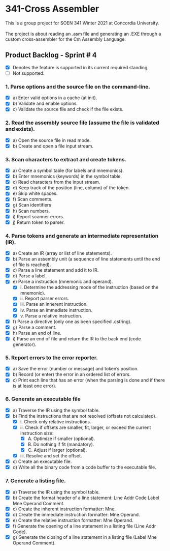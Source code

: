 # 341-Cross Assembler

This is a group project for SOEN 341 Winter 2021 at Concordia University.\
\
The project is about reading an .asm file and generating an .EXE
through a custom cross-assembler for the Cm Assembly Language.


## Product Backlog - Sprint # 4
- [x] Denotes the feature is supported in its current required standing
- [ ] Not supported.

### 1. Parse options and the source file on the command-line.
- [x] a) Enter valid options in a cache (at init).
- [x] b) Validate and enable options.
- [x] c) Validate the source file and check if the file exists.
### 2. Read the assembly source file (assume the file is validated and exists).
- [x] a) Open the source file in read mode.
- [x] b) Create and open a file input stream.

### 3. Scan characters to extract and create tokens.
- [x] a) Create a symbol table (for labels and mnemonics).
- [x] b) Enter mnemonics (keywords) in the symbol table.
- [x] c) Read characters from the input stream.
- [x] d) Keep track of the position (line, column) of the token.
- [x] e) Skip white spaces.
- [x] f) Scan comments.
- [x] g) Scan identifiers
- [x] h) Scan numbers.
- [x] i) Report scanner errors.
- [x] j) Return token to parser.
### 4. Parse tokens and generate an intermediate representation (IR).
- [x] a) Create an IR (array or list of line statements).
- [x] b) Parse an assembly unit (a sequence of line statements until the end of file is reached).
- [x] c) Parse a line statement and add it to IR.
- [x] d) Parse a label.
- [x] e) Parse a instruction (mnemonic and operand).
    - [x] i. Determine the addressing mode of the instruction (based on the mnemonic).
    - [x] ii. Report parser errors.
    - [x] iii. Parse an inherent instruction.
    - [x] iv. Parse an immediate instruction.
    - [x] v. Parse a relative instruction.
- [x] f) Parse a directive (only one as been specified .cstring).
- [x] g) Parse a comment.
- [x] h) Parse an end of line.
- [x] i) Parse an end of file and return the IR to the back end (code generator).
### 5. Report errors to the error reporter.
- [x] a) Save the error (number or message) and token’s position.
- [x] b) Record (or enter) the error in an ordered list of errors.
- [x] c) Print each line that has an error (when the parsing is done and if there is at least one error).
### 6. Generate an executable file
- [x] a) Traverse the IR using the symbol table.
- [x] b) Find the instructions that are not resolved (offsets not calculated).
    - [x] i. Check only relative instructions.
    - [x] ii. Check if offsets are smaller, fit, larger, or exceed the current instruction size:
        - [x] A. Optimize if smaller (optional).
        - [x] B. Do nothing if fit (mandatory).
        - [x] C. Adjust if larger (optional).
    - [x] iii. Resolve and set the offset.
- [x] c) Create an executable file.
- [x] d) Write all the binary code from a code buffer to the executable file.
### 7. Generate a listing file.
- [x] a) Traverse the IR using the symbol table.
- [x] b) Create the format header of a line statement: Line Addr Code Label Mne Operand Comment.
- [x] c) Create the inherent instruction formatter: Mne.
- [x] d) Create the immediate instruction formatter: Mne Operand.
- [x] e) Create the relative instruction formatter: Mne Operand.
- [x] f) Generate the opening of a line statement in a listing file (Line Addr Code).
- [x] g) Generate the closing of a line statement in a listing file (Label Mne Operand Comment).